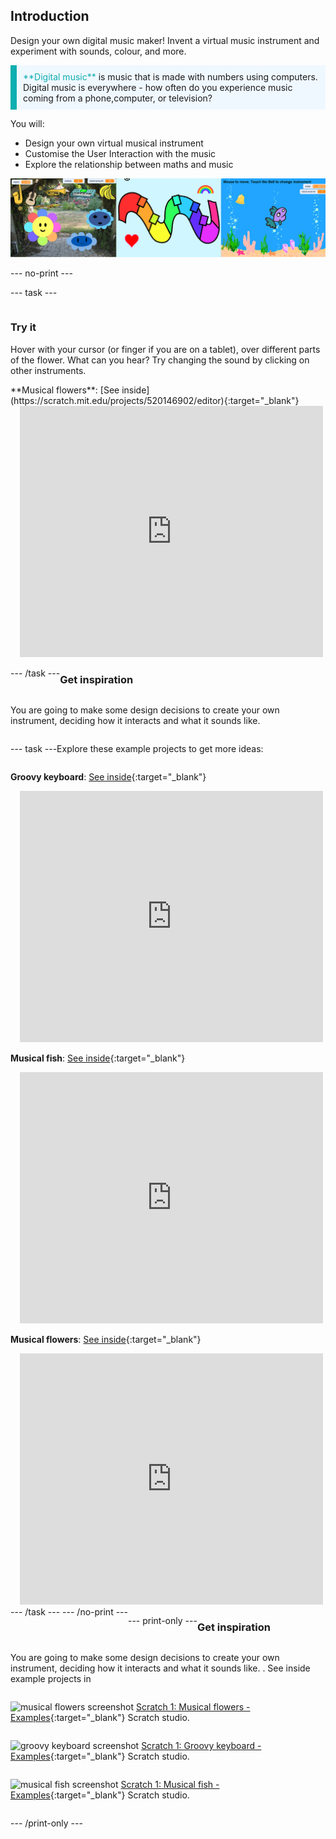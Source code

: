 ## Introduction

Design your own digital music maker! Invent a virtual music instrument and experiment with sounds, colour, and more.

<p style="border-left: solid; border-width:10px; border-color: #0faeb0; background-color: aliceblue; padding: 10px;">
<span style="color: #0faeb0">**Digital music**</span> is music that is made with numbers using computers. Digital music is everywhere - how often do you experience music coming from a phone,computer, or television?
</p>

You will:
+ Design your own virtual musical instrument
+ Customise the User Interaction with the music
+ Explore the relationship between maths and music

![three example projects shown](images/musical-showcase.png)

--- no-print ---

--- task ---

<div style="display: flex; flex-wrap: wrap">
<div style="flex-basis: 175px; flex-grow: 1">  

### Try it 

Hover with your cursor (or finger if you are on a tablet), over different parts of the flower. What can you hear? Try changing the sound by clicking on other instruments.

</div>
<div>
**Musical flowers**: [See inside](https://scratch.mit.edu/projects/520146902/editor){:target="_blank"}
<div class="scratch-preview" style="margin-left: 15px;">
  <iframe allowtransparency="true" width="485" height="402" src="https://scratch.mit.edu/projects/embed/520146902/?autostart=false" frameborder="0"></iframe>
</div>

</div>

--- /task ---

### Get inspiration 

You are going to make some design decisions to create your own instrument, deciding how it interacts and what it sounds like. 

--- task ---

Explore these example projects to get more ideas:

**Groovy keyboard**: [See inside](https://scratch.mit.edu/projects/546067020/editor){:target="_blank"}
<div class="scratch-preview" style="margin-left: 15px;">
  <iframe allowtransparency="true" width="485" height="402" src="https://scratch.mit.edu/projects/embed/546067020/?autostart=false" frameborder="0"></iframe>
</div>

**Musical fish**: [See inside](https://scratch.mit.edu/projects/106040821/editor){:target="_blank"}
<div class="scratch-preview" style="margin-left: 15px;">
  <iframe allowtransparency="true" width="485" height="402" src="https://scratch.mit.edu/projects/embed/106040821/?autostart=false" frameborder="0"></iframe>
</div>

**Musical flowers**: [See inside](https://scratch.mit.edu/projects/520146902/editor){:target="_blank"}
<div class="scratch-preview" style="margin-left: 15px;">
  <iframe allowtransparency="true" width="485" height="402" src="https://scratch.mit.edu/projects/embed/520146902/?autostart=false" frameborder="0"></iframe>
</div>
--- /task ---
--- /no-print ---

--- print-only ---

### Get inspiration 

You are going to make some design decisions to create your own instrument, deciding how it interacts and what it sounds like. . See inside example projects in 

![musical flowers screenshot](images/musical-flowers.png)
[Scratch 1: Musical flowers - Examples](https://scratch.mit.edu/studios/520146902/){:target="_blank"} Scratch studio.

![groovy keyboard screenshot](images/groovy-keyboard.png)
[Scratch 1: Groovy keyboard - Examples](https://scratch.mit.edu/studios/546067020/){:target="_blank"} Scratch studio.

![musical fish screenshot](images/musical-fish.png)
[Scratch 1: Musical fish - Examples](https://scratch.mit.edu/studios/106040821/){:target="_blank"} Scratch studio.


--- /print-only ---